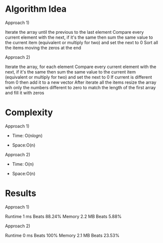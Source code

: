 # Algorithm Idea

Approach 1)

Iterate the array until the previous to the last element
Compare every current element with the next, if it's the same then sum the same value to the current item (equivalent or multiply for two) and set the next to 0
Sort all the items moving the zeros at the end

Approach 2)

Iterate the array, for each element
Compare every current element with the next, if it's the same then sum the same value to the current item (equivalent or multiply for two) and set the next to 0
If current is different from 0 then add it to a new vector
After iterate all the items resize the array wih only the numbers different to zero to match the length of the first array and fill it with zeros

# Complexity

Approach 1)

- Time: O(n*log*n)

- Space:O(n)

Approach 2)

- Time: O(n)

- Space:O(n)

# Results

Approach 1)

Runtime
1 ms
Beats
88.24%
Memory
2.2 MB
Beats
5.88%

Approach 2)

Runtime
0 ms
Beats
100%
Memory
2.1 MB
Beats
23.53%

